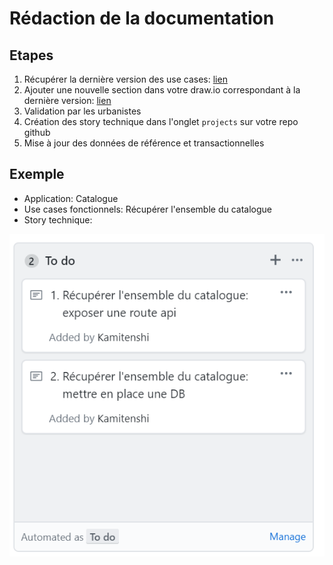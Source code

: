 # Rédaction de la documentation

## Etapes

1. Récupérer la dernière version des use cases: [lien](https://www.draw.io/?state=%7B%22ids%22:%5B%221lC5PK-BYC3nax0gop3B3FXLZdtuGB7vb%22%5D,%22action%22:%22open%22,%22userId%22:%22106243896075731504274%22%7D#G1lC5PK-BYC3nax0gop3B3FXLZdtuGB7vb)
2. Ajouter une nouvelle section dans votre draw.io correspondant à la dernière version: [lien](https://drive.google.com/drive/folders/1acpu97eWynQshQFGJpbcqWEgHbRwEIEr)
3. Validation par les urbanistes
4. Création des story technique dans l'onglet `projects` sur votre repo github
5. Mise à jour des données de référence et transactionnelles 

## Exemple

* Application: Catalogue
* Use cases fonctionnels: Récupérer l'ensemble du catalogue
* Story technique:

![story-technique](img/story-tech.PNG)
